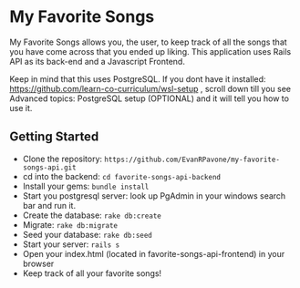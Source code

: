 # My Favorite Songs
My Favorite Songs allows you, the user, to keep track of all the songs that you have come across that you ended up liking. This application uses Rails API as its back-end and a Javascript Frontend.

Keep in mind that this uses PostgreSQL. If you dont have it installed: https://github.com/learn-co-curriculum/wsl-setup , scroll down till you see Advanced topics: PostgreSQL setup (OPTIONAL) and it will tell you how to use it.

## Getting Started
- Clone the repository: `https://github.com/EvanRPavone/my-favorite-songs-api.git`
- cd into the backend: `cd favorite-songs-api-backend`
- Install your gems: `bundle install`
- Start you postgresql server: look up PgAdmin in your windows search bar and run it.
- Create the database: `rake db:create`
- Migrate: `rake db:migrate`
- Seed your database: `rake db:seed`
- Start your server: `rails s`
- Open your index.html (located in favorite-songs-api-frontend) in your browser
- Keep track of all your favorite songs!

